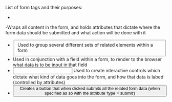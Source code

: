 List of form tags and their purposes:

* <form>
 -Wraps all content in the form, and holds attributes that dictate where the form data should be submitted and what action will be done with it
 * <fieldset> Used to group several different sets of related elements within a form
 * <label> Used in conjunction with a field within a form, to render to the browser what data is to be input in that field
 * <input> Used to create interactive controls which dictate what kind of data goes into the form, and how that data is labed (controlled by attributes)
 * <button> Creates a button that when clicked submits all the related form data (when specified as so with the attribute 'type = submit')

